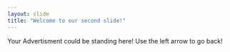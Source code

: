 ```yaml
---
layout: slide
title: "Welcome to our second slide!"
---
```

Your Advertisment could be standing here!
Use the left arrow to go back!
